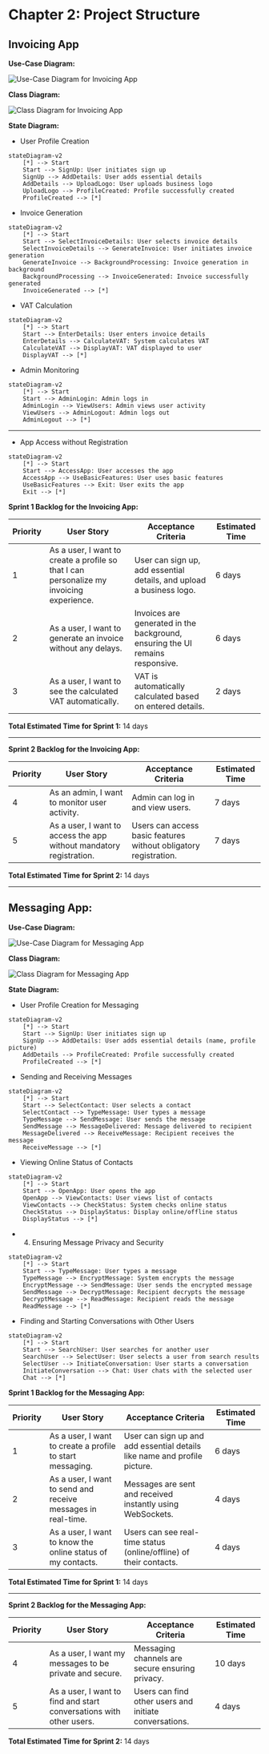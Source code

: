 # Chapter 2: Project Structure

## Invoicing App

**Use-Case Diagram:**

![Use-Case Diagram for Invoicing App](./invoicing_app_use_case.png)

**Class Diagram:**

![Class Diagram for Invoicing App](./invoicing_app_class_diagram.svg)

**State Diagram:**

- User Profile Creation

```mermaid
stateDiagram-v2
    [*] --> Start
    Start --> SignUp: User initiates sign up
    SignUp --> AddDetails: User adds essential details
    AddDetails --> UploadLogo: User uploads business logo
    UploadLogo --> ProfileCreated: Profile successfully created
    ProfileCreated --> [*]
```

- Invoice Generation

```mermaid
stateDiagram-v2
    [*] --> Start
    Start --> SelectInvoiceDetails: User selects invoice details
    SelectInvoiceDetails --> GenerateInvoice: User initiates invoice generation
    GenerateInvoice --> BackgroundProcessing: Invoice generation in background
    BackgroundProcessing --> InvoiceGenerated: Invoice successfully generated
    InvoiceGenerated --> [*]
```

- VAT Calculation

```mermaid
stateDiagram-v2
    [*] --> Start
    Start --> EnterDetails: User enters invoice details
    EnterDetails --> CalculateVAT: System calculates VAT
    CalculateVAT --> DisplayVAT: VAT displayed to user
    DisplayVAT --> [*]
```

- Admin Monitoring

```mermaid
stateDiagram-v2
    [*] --> Start
    Start --> AdminLogin: Admin logs in
    AdminLogin --> ViewUsers: Admin views user activity
    ViewUsers --> AdminLogout: Admin logs out
    AdminLogout --> [*]
```

---

- App Access without Registration

```mermaid
stateDiagram-v2
    [*] --> Start
    Start --> AccessApp: User accesses the app
    AccessApp --> UseBasicFeatures: User uses basic features
    UseBasicFeatures --> Exit: User exits the app
    Exit --> [*]
```

**Sprint 1 Backlog for the Invoicing App:**

| Priority | User Story | Acceptance Criteria                                                           | Estimated Time |
|----------|------------|-------------------------------------------------------------------------------|----------------|
| 1 | As a user, I want to create a profile so that I can personalize my invoicing experience. | User can sign up, add essential details, and upload a business logo.          | 6 days         |
| 2 | As a user, I want to generate an invoice without any delays. | Invoices are generated in the background, ensuring the UI remains responsive. | 6 days         |
| 3 | As a user, I want to see the calculated VAT automatically. | VAT is automatically calculated based on entered details.                     | 2 days         |

**Total Estimated Time for Sprint 1:** 14 days

---

**Sprint 2 Backlog for the Invoicing App:**

| Priority | User Story | Acceptance Criteria                                                           | Estimated Time |
|----------|------------|-------------------------------------------------------------------------------|----------------|
| 4 | As an admin, I want to monitor user activity. | Admin can log in and view users.                                              | 7 days         |
| 5 | As a user, I want to access the app without mandatory registration. | Users can access basic features without obligatory registration.              | 7 days         |

**Total Estimated Time for Sprint 2:** 14 days

---

## Messaging App:

**Use-Case Diagram:**

![Use-Case Diagram for Messaging App](./messaging_app_use_case.svg)

**Class Diagram:**

![Class Diagram for Messaging App](./messaging_app_class_diagram.svg)

**State Diagram:**

- User Profile Creation for Messaging

```mermaid
stateDiagram-v2
    [*] --> Start
    Start --> SignUp: User initiates sign up
    SignUp --> AddDetails: User adds essential details (name, profile picture)
    AddDetails --> ProfileCreated: Profile successfully created
    ProfileCreated --> [*]
```

- Sending and Receiving Messages

```mermaid
stateDiagram-v2
    [*] --> Start
    Start --> SelectContact: User selects a contact
    SelectContact --> TypeMessage: User types a message
    TypeMessage --> SendMessage: User sends the message
    SendMessage --> MessageDelivered: Message delivered to recipient
    MessageDelivered --> ReceiveMessage: Recipient receives the message
    ReceiveMessage --> [*]
```

- Viewing Online Status of Contacts

```mermaid
stateDiagram-v2
    [*] --> Start
    Start --> OpenApp: User opens the app
    OpenApp --> ViewContacts: User views list of contacts
    ViewContacts --> CheckStatus: System checks online status
    CheckStatus --> DisplayStatus: Display online/offline status
    DisplayStatus --> [*]
```

- 4. Ensuring Message Privacy and Security

```mermaid
stateDiagram-v2
    [*] --> Start
    Start --> TypeMessage: User types a message
    TypeMessage --> EncryptMessage: System encrypts the message
    EncryptMessage --> SendMessage: User sends the encrypted message
    SendMessage --> DecryptMessage: Recipient decrypts the message
    DecryptMessage --> ReadMessage: Recipient reads the message
    ReadMessage --> [*]
```

- Finding and Starting Conversations with Other Users

```mermaid
stateDiagram-v2
    [*] --> Start
    Start --> SearchUser: User searches for another user
    SearchUser --> SelectUser: User selects a user from search results
    SelectUser --> InitiateConversation: User starts a conversation
    InitiateConversation --> Chat: User chats with the selected user
    Chat --> [*]
```

**Sprint 1 Backlog for the Messaging App:**

| Priority | User Story                                                     | Acceptance Criteria                                                       | Estimated Time |
|----------|----------------------------------------------------------------|---------------------------------------------------------------------------|----------------|
| 1 | As a user, I want to create a profile to start messaging.      | User can sign up and add essential details like name and profile picture. | 6 days         |
| 2 | As a user, I want to send and receive messages in real-time.   | Messages are sent and received instantly using WebSockets.                | 4 days         |
| 3 | As a user, I want to know the online status of my contacts.    | Users can see real-time status (online/offline) of their contacts.        | 4 days         |

**Total Estimated Time for Sprint 1:** 14 days

---

**Sprint 2 Backlog for the Messaging App:**

| Priority | User Story                                                     | Acceptance Criteria                                    | Estimated Time |
|----------|----------------------------------------------------------------|--------------------------------------------------------|----------------|
| 4 | As a user, I want my messages to be private and secure.        | Messaging channels are secure ensuring privacy.        | 10 days        |
| 5 | As a user, I want to find and start conversations with other users. | Users can find other users and initiate conversations. | 4 days         |

**Total Estimated Time for Sprint 2:** 14 days

